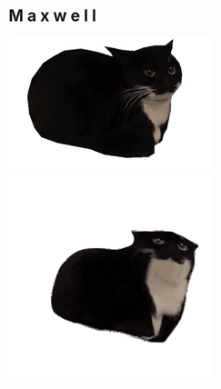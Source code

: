 # M a x w e l l 
<img src="maxwell-cat-rotating.gif" alt="" widht=auto height=auto loop=infinite>
<img src="maxwell-maxwell-cat.gif" alt="" widht=auto height=auto loop=infinite>
